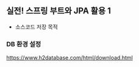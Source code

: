 ## 실전! 스프링 부트와 JPA 활용 1
- 소스코드 저장 목적


### DB 환경 설정
https://www.h2database.com/html/download.html


